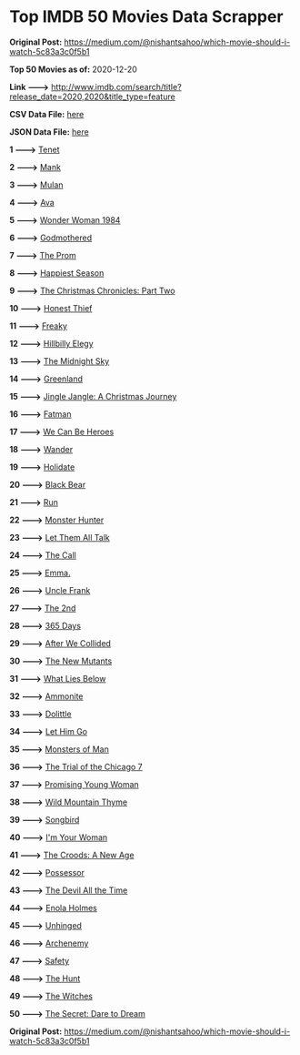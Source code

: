 # Top IMDB 50 Movies Data Scrapper

**Original Post:** https://medium.com/@nishantsahoo/which-movie-should-i-watch-5c83a3c0f5b1

**Top 50 Movies as of:** 2020-12-20

**Link --->** http://www.imdb.com/search/title?release_date=2020,2020&title_type=feature

**CSV Data File:** [here](/Data/data.csv)

**JSON Data File:** [here](/Data/data.json)

**1 --->** [Tenet](https://www.imdb.com/title/tt6723592/?ref_=adv_li_tt)

**2 --->** [Mank](https://www.imdb.com/title/tt10618286/?ref_=adv_li_tt)

**3 --->** [Mulan](https://www.imdb.com/title/tt4566758/?ref_=adv_li_tt)

**4 --->** [Ava](https://www.imdb.com/title/tt8784956/?ref_=adv_li_tt)

**5 --->** [Wonder Woman 1984](https://www.imdb.com/title/tt7126948/?ref_=adv_li_tt)

**6 --->** [Godmothered](https://www.imdb.com/title/tt11681250/?ref_=adv_li_tt)

**7 --->** [The Prom](https://www.imdb.com/title/tt10161886/?ref_=adv_li_tt)

**8 --->** [Happiest Season](https://www.imdb.com/title/tt8522006/?ref_=adv_li_tt)

**9 --->** [The Christmas Chronicles: Part Two](https://www.imdb.com/title/tt11057644/?ref_=adv_li_tt)

**10 --->** [Honest Thief](https://www.imdb.com/title/tt1838556/?ref_=adv_li_tt)

**11 --->** [Freaky](https://www.imdb.com/title/tt10919380/?ref_=adv_li_tt)

**12 --->** [Hillbilly Elegy](https://www.imdb.com/title/tt6772802/?ref_=adv_li_tt)

**13 --->** [The Midnight Sky](https://www.imdb.com/title/tt10539608/?ref_=adv_li_tt)

**14 --->** [Greenland](https://www.imdb.com/title/tt7737786/?ref_=adv_li_tt)

**15 --->** [Jingle Jangle: A Christmas Journey](https://www.imdb.com/title/tt7736496/?ref_=adv_li_tt)

**16 --->** [Fatman](https://www.imdb.com/title/tt10310140/?ref_=adv_li_tt)

**17 --->** [We Can Be Heroes](https://www.imdb.com/title/tt10600398/?ref_=adv_li_tt)

**18 --->** [Wander](https://www.imdb.com/title/tt9689696/?ref_=adv_li_tt)

**19 --->** [Holidate](https://www.imdb.com/title/tt9866072/?ref_=adv_li_tt)

**20 --->** [Black Bear](https://www.imdb.com/title/tt9601220/?ref_=adv_li_tt)

**21 --->** [Run](https://www.imdb.com/title/tt8633478/?ref_=adv_li_tt)

**22 --->** [Monster Hunter](https://www.imdb.com/title/tt6475714/?ref_=adv_li_tt)

**23 --->** [Let Them All Talk](https://www.imdb.com/title/tt10808832/?ref_=adv_li_tt)

**24 --->** [The Call](https://www.imdb.com/title/tt10530176/?ref_=adv_li_tt)

**25 --->** [Emma.](https://www.imdb.com/title/tt9214832/?ref_=adv_li_tt)

**26 --->** [Uncle Frank](https://www.imdb.com/title/tt11327514/?ref_=adv_li_tt)

**27 --->** [The 2nd](https://www.imdb.com/title/tt11697484/?ref_=adv_li_tt)

**28 --->** [365 Days](https://www.imdb.com/title/tt10886166/?ref_=adv_li_tt)

**29 --->** [After We Collided](https://www.imdb.com/title/tt10362466/?ref_=adv_li_tt)

**30 --->** [The New Mutants](https://www.imdb.com/title/tt4682266/?ref_=adv_li_tt)

**31 --->** [What Lies Below](https://www.imdb.com/title/tt9264728/?ref_=adv_li_tt)

**32 --->** [Ammonite](https://www.imdb.com/title/tt7983894/?ref_=adv_li_tt)

**33 --->** [Dolittle](https://www.imdb.com/title/tt6673612/?ref_=adv_li_tt)

**34 --->** [Let Him Go](https://www.imdb.com/title/tt9340860/?ref_=adv_li_tt)

**35 --->** [Monsters of Man](https://www.imdb.com/title/tt6456326/?ref_=adv_li_tt)

**36 --->** [The Trial of the Chicago 7](https://www.imdb.com/title/tt1070874/?ref_=adv_li_tt)

**37 --->** [Promising Young Woman](https://www.imdb.com/title/tt9620292/?ref_=adv_li_tt)

**38 --->** [Wild Mountain Thyme](https://www.imdb.com/title/tt6842770/?ref_=adv_li_tt)

**39 --->** [Songbird](https://www.imdb.com/title/tt12592252/?ref_=adv_li_tt)

**40 --->** [I'm Your Woman](https://www.imdb.com/title/tt10243992/?ref_=adv_li_tt)

**41 --->** [The Croods: A New Age](https://www.imdb.com/title/tt2850386/?ref_=adv_li_tt)

**42 --->** [Possessor](https://www.imdb.com/title/tt5918982/?ref_=adv_li_tt)

**43 --->** [The Devil All the Time](https://www.imdb.com/title/tt7395114/?ref_=adv_li_tt)

**44 --->** [Enola Holmes](https://www.imdb.com/title/tt7846844/?ref_=adv_li_tt)

**45 --->** [Unhinged](https://www.imdb.com/title/tt10059518/?ref_=adv_li_tt)

**46 --->** [Archenemy](https://www.imdb.com/title/tt11274100/?ref_=adv_li_tt)

**47 --->** [Safety](https://www.imdb.com/title/tt10649016/?ref_=adv_li_tt)

**48 --->** [The Hunt](https://www.imdb.com/title/tt8244784/?ref_=adv_li_tt)

**49 --->** [The Witches](https://www.imdb.com/title/tt0805647/?ref_=adv_li_tt)

**50 --->** [The Secret: Dare to Dream](https://www.imdb.com/title/tt4411584/?ref_=adv_li_tt)

**Original Post:** https://medium.com/@nishantsahoo/which-movie-should-i-watch-5c83a3c0f5b1
